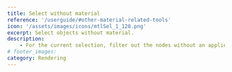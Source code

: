 ```yaml
---
title: Select without material
reference: '/userguide/#other-material-related-tools'
icon: '/assets/images/icons/mtlSel_1_128.png'
excerpt: Select objects without material.
description:
    - For the current selection, filter out the nodes without an applied material.
# footer_images:
category: Rendering
---
```

